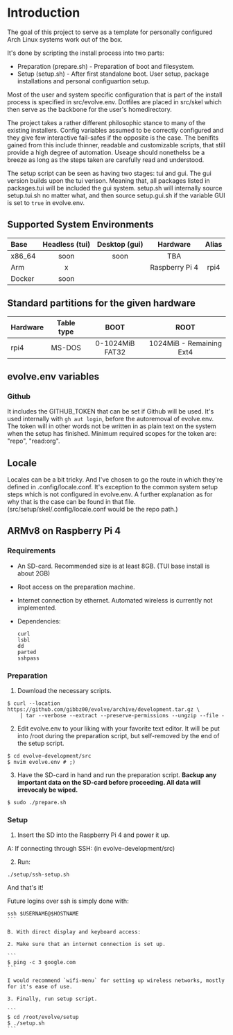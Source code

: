 # Introduction

The goal of this project to serve as a template for personally configured Arch Linux systems work out of the box. 

It's done by scripting the install process into two parts:

* Preparation (prepare.sh) - Preparation of boot and filesystem.
* Setup (setup.sh) - After first standalone boot. User setup, package installations and personal configuartion setup.

Most of the user and system specific configuration that is part of the install process is specified in src/evolve.env. 
Dotfiles are placed in src/skel which then serve as the backbone for the user's homedirectory. 

The project takes a rather different philosophic stance to many of the existing installers.
Config variables assumed to be correctly configured and they give few interactive fail-safes if the opposite is the case.
The benifits gained from this include thinner, readable and customizable scripts, that still provide a high degree of automation. 
Useage should nonethelss be a breeze as long as the steps taken are carefully read and understood.

The setup script can be seen as having two stages: tui and gui.
The gui version builds upon the tui verison.
Meaning that, all packages listed in packages.tui will be included the gui system.
setup.sh will internally source setup.tui.sh no matter what, and then source setup.gui.sh if the variable GUI is set to `true` in evolve.env.

## Supported System Environments

| Base   | Headless (tui) | Desktop (gui) | Hardware       | Alias |
| :---   | :---:          | :---:         | :---:          | :---: | 
| x86_64 | soon           | soon          | TBA            |       | 
| Arm    | x              |               | Raspberry Pi 4 | rpi4  | 
| Docker | soon           |               |                |       | 

## Standard partitions for the given hardware

| Hardware              | Table type   | BOOT              | ROOT                      |
| :---                  | :---:        | :---:             | :---:                     |
| rpi4        | MS-DOS       | 0-1024MiB FAT32   | 1024MiB - Remaining Ext4  |

## evolve.env variables

### Github

It includes the GITHUB_TOKEN that can be set if Github will be used. It's used internally with `gh aut login`, before the autoremoval of evolve.env. The token will in other words not be written in as plain text on the system when the setup has finished. Minimum required scopes for the token are: "repo", "read:org".
 
## Locale

Locales can be a bit tricky. And I've chosen to go the route in which they're defined in .config/locale.conf.
It's exception to the common system setup steps which is not configured in evolve.env. 
A further explanation as for why that is the case can be found in that file.
(src/setup/skel/.config/locale.conf would be the repo path.)

## ARMv8 on Raspberry Pi 4

### Requirements

* An SD-card. Recommended size is at least 8GB. (TUI base install is about 2GB)
* Root access on the preparation machine.
* Internet connection by ethernet. Automated wireless is currently not implemented.
* Dependencies: 
    
    ```
    curl
    lsbl
    dd
    parted
    sshpass
    ```

### Preparation

1. Download the necessary scripts.

```
$ curl --location https://github.com/gibbz00/evolve/archive/development.tar.gz \
    | tar --verbose --extract --preserve-permissions --ungzip --file -
```

2. Edit evolve.env to your liking with your favorite text editor. It will be put into /root during the preparation script, but self-removed by the end of the setup script.

```
$ cd evolve-development/src
$ nvim evolve.env # ;)
```


3. Have the SD-card in hand and run the preparation script. **Backup any important data on the SD-card before proceeding. All data will irrevocaly be wiped.**

```
$ sudo ./prepare.sh
```

### Setup

1. Insert the SD into the Raspberry Pi 4 and power it up.

A: If connecting through SSH: (in evolve-development/src)

2. Run:

```
./setup/ssh-setup.sh
```

And that's it!

Future logins over ssh is simply done with:

````
ssh $USERNAME@$HOSTNAME
```

B. With direct display and keyboard access:

2. Make sure that an internet connection is set up.

```
$ ping -c 3 google.com
```

I would recommend `wifi-menu` for setting up wireless networks, mostly for it's ease of use.

3. Finally, run setup script.

```
$ cd /root/evolve/setup
$ ./setup.sh
```
